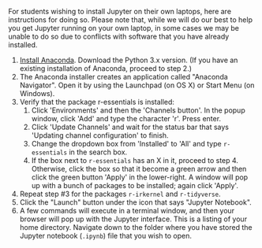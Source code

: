 
For students wishing to install Jupyter on their own laptops, here are instructions for doing so. Please note that, while we will do our best to help you get Jupyter running on your own laptop, in some cases we may be unable to do so due to conflicts with software that you have already installed.

1. [Install Anaconda](https://docs.anaconda.com/anaconda/install/). Download the Python 3.x version. (If you have an existing installation of Anaconda, proceed to step 2.)
2. The Anaconda installer creates an application called "Anaconda Navigator". Open it by using the Launchpad (on OS X) or Start Menu (on Windows).
3. Verify that the package r-essentials is installed:
    1. Click 'Environments' and then the 'Channels button'. In the popup window, click 'Add' and type the character 'r'. Press enter.
    2. Click 'Update Channels' and wait for the status bar that says 'Updating channel configuration' to finish.
    3. Change the dropdown box from 'Installed' to 'All' and type `r-essentials` in the search box.
    4. If the box next to `r-essentials` has an X in it, proceed to step 4. Otherwise, click the box so that it become a green arrow and then click the green button 'Apply' in the lower-right. A window will pop up with a bunch of packages to be installed; again click 'Apply'.
3. Repeat step #3 for the packages `r-irkernel` and `r-tidyverse`.
4. Click the "Launch" button under the icon that says "Jupyter Notebook".
5. A few commands will execute in a terminal window, and then your browser will pop up with the Jupyter interface. This is a listing of your home directory. Navigate down to the folder where you have stored the Jupyter notebook (`.ipynb`) file that you wish to open.
